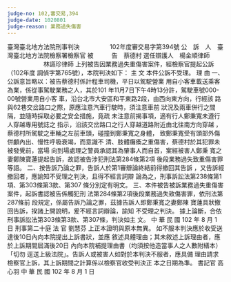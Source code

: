 ```yaml
---
judge-no: 102,審交易,394
judge-date: 1020801
judge-reason: 業務過失傷害
---
```


臺灣臺北地方法院刑事判決　　　　　102年度審交易字第394號
公　訴　人　臺灣臺北地方法院檢察署檢察官
被　　　告　蔡德村
選任辯護人　楊金順律師
　　　　　　林讌珍律師
上列被告因業務過失重傷害案件，經檢察官提起公訴（102年度
調偵字第765號），本院判決如下：
    主  文
本件公訴不受理。
    理  由
一、公訴意旨略以：被告蔡德村係計程車司機，平日以駕駛營業
    用自小客車載送乘客為業，係從事駕駛業務之人，其於101
    年11月7日下午4時13分許，駕駛車號000-00號營業用自小客
    車，沿台北市大安區和平東路2段，由西向東方向，行經該
    路與62巷交岔路口之際，原應注意汽車行駛時，須注意車前
    狀況及兩車併行之間隔，並隨時採取必要之安全措施，竟疏
    未注意前揭事項，適有行人鄭秉寬未遵行人穿越專用號誌之
    指示，沿該交岔路口之行人穿越道路附近由北往南方向穿越
    ，蔡德村所駕駛之車輛之左前車頭，碰撞到鄭秉寬之身體，
    致鄭秉寬受有頭部外傷併顱內出、慢性呼吸衰竭，而意識不
    清、肢體癱瘓之重傷害，蔡德村於其犯罪未被發覺前，當場
    向到場處理之警員承認其為肇事人而自首，案經被害人鄭秉
    寬之妻鄭陳寶蓮提起告訴，故認被告涉犯刑法第284條第2項
    後段業務過失致重傷害罪等語。
二、按告訴乃論之罪，告訴人於第1審辯論終結前得撤回其告訴
    ，又告訴經撤回者，應諭知不受理之判決，且得不經言詞辯
    論為之，刑事訴訟法第238條第1項、第303條第3款、第307
    條分別定有明文。
三、本件被告被訴業務過失重傷害案件，起訴書認被告係觸犯刑
    法第284條第2項後段業務過失致傷害罪，依刑法第287條前
    段規定，係屬告訴乃論之罪，茲據告訴人即鄭秉寬之妻鄭陳
    寶蓮具狀撤回告訴，揆諸上開說明，爰不經言詞辯論，諭知
    不受理之判決。
據上論斷，合依刑事訴訟法第303條第3款、第307條，判決如主
文。
中    華    民    國   102    年    8     月    1     日
                        刑事第二十庭  法  官    劉慧芬
上正本證明與原本無異。 
如不服本判決應於收受送達後10日內向本院提出上訴書狀，並應
敘述具體理由；其未敘述上訴理由者，應於上訴期間屆滿後20日
內向本院補提理由書（均須按他造當事人之人數附繕本）「切勿
逕送上級法院」。告訴人或被害人如對於本判決不服者，應具備
理由請求檢察官上訴，其上訴期間之計算係以檢察官收受判決正
本之日期為準。 
                                      書記官    高心羽
中    華    民    國   102    年    8     月    1     日